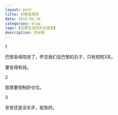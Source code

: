 ```yaml
---
layout: post
title: 巴黎圣母院
date: 2019-04-16
categories: blog
tags: [记录生活的点点滴滴]
description: 流水账
---
```


1 

巴黎圣母院烧了，怀念我们去巴黎的日子，只有短短3天。

要变得有钱。

2

股票要控制好仓位。

3

安安还是没长牙，挺急的。













